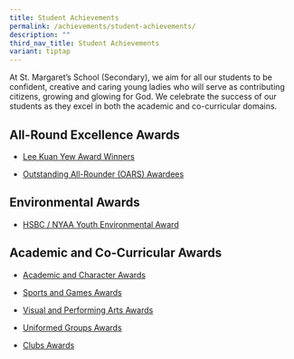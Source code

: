 ```yaml
---
title: Student Achievements
permalink: /achievements/student-achievements/
description: ""
third_nav_title: Student Achievements
variant: tiptap
---
```

<p>At St. Margaret’s School (Secondary), we aim for all our students to be
confident, creative and caring young ladies who will serve as contributing
citizens, growing and glowing for God. We celebrate the success of our
students as they excel in both the academic and co-curricular domains.</p>
<h2>All-Round Excellence Awards</h2>
<ul data-tight="true" class="tight">
<li>
<p><a href="/achievements/student-achievements/lee-kuan-yew-award-winners" rel="noopener noreferrer nofollow" target="_blank">Lee Kuan Yew Award Winners</a>
</p>
</li>
<li>
<p><a href="/achievements/student-achievements/outstanding-all-rounder-student-oars-awardees" rel="noopener noreferrer nofollow" target="_blank">Outstanding All-Rounder (OARS) Awardees</a>
</p>
</li>
</ul>
<h2>Environmental Awards</h2>
<ul data-tight="true" class="tight">
<li>
<p><a href="/achievements/student-achievements/environmental-awards" rel="noopener noreferrer nofollow" target="_blank">HSBC / NYAA Youth Environmental Award</a>
</p>
</li>
</ul>
<h2>Academic and Co-Curricular Awards</h2>
<ul data-tight="true" class="tight">
<li>
<p><a href="/achievements/student-achievements/academic-awards" rel="noopener noreferrer nofollow" target="_blank">Academic and Character Awards</a>
</p>
</li>
<li>
<p><a href="/achievements/student-achievements/sports-and-games-awards" rel="noopener noreferrer nofollow" target="_blank">Sports and Games Awards</a>
</p>
</li>
<li>
<p><a href="/achievements/student-achievements/visual-and-performing-arts-awards" rel="noopener noreferrer nofollow" target="_blank">Visual and Performing Arts Awards</a>
</p>
</li>
<li>
<p><a href="/achievements/student-achievements/uniformed-groups-awards" rel="noopener noreferrer nofollow" target="_blank">Uniformed Groups Awards</a>
</p>
</li>
<li>
<p><a href="/achievements/student-achievements/clubs-awards" rel="noopener noreferrer nofollow" target="_blank">Clubs Awards</a>
</p>
</li>
</ul>
<p></p>